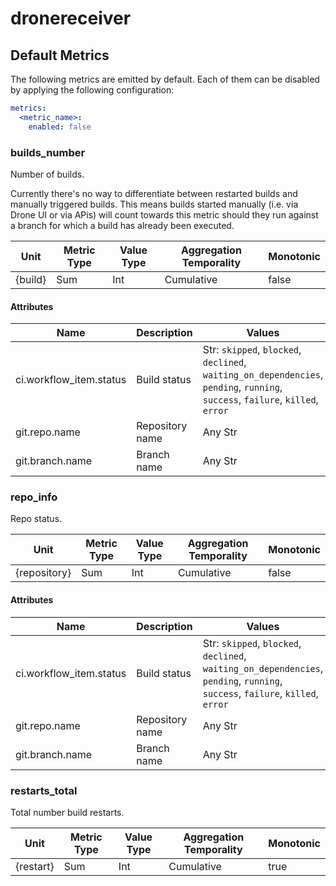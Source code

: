 [comment]: <> (Code generated by mdatagen. DO NOT EDIT.)

# dronereceiver

## Default Metrics

The following metrics are emitted by default. Each of them can be disabled by applying the following configuration:

```yaml
metrics:
  <metric_name>:
    enabled: false
```

### builds_number

Number of builds.

Currently there's no way to differentiate between restarted builds and manually triggered builds. This means builds started manually (i.e. via Drone UI or via APis) will count towards this metric should they run against a branch for which a build has already been executed.

| Unit | Metric Type | Value Type | Aggregation Temporality | Monotonic |
| ---- | ----------- | ---------- | ----------------------- | --------- |
| {build} | Sum | Int | Cumulative | false |

#### Attributes

| Name | Description | Values |
| ---- | ----------- | ------ |
| ci.workflow_item.status | Build status | Str: ``skipped``, ``blocked``, ``declined``, ``waiting_on_dependencies``, ``pending``, ``running``, ``success``, ``failure``, ``killed``, ``error`` |
| git.repo.name | Repository name | Any Str |
| git.branch.name | Branch name | Any Str |

### repo_info

Repo status.

| Unit | Metric Type | Value Type | Aggregation Temporality | Monotonic |
| ---- | ----------- | ---------- | ----------------------- | --------- |
| {repository} | Sum | Int | Cumulative | false |

#### Attributes

| Name | Description | Values |
| ---- | ----------- | ------ |
| ci.workflow_item.status | Build status | Str: ``skipped``, ``blocked``, ``declined``, ``waiting_on_dependencies``, ``pending``, ``running``, ``success``, ``failure``, ``killed``, ``error`` |
| git.repo.name | Repository name | Any Str |
| git.branch.name | Branch name | Any Str |

### restarts_total

Total number build restarts.

| Unit | Metric Type | Value Type | Aggregation Temporality | Monotonic |
| ---- | ----------- | ---------- | ----------------------- | --------- |
| {restart} | Sum | Int | Cumulative | true |
